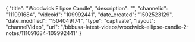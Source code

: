 {
    "title": "Woodwick Ellipse Candle",
    "description": "",
    "channelid": "111091684",
    "videoid": "109992441",
    "date_created": "1502523129",
    "date_modified": "1504049174",
    "type": "captivate",
    "layout": "channelVideo",
    "url": "\/bbbusa-latest-videos\/woodwick-ellipse-candle-2-notes\/111091684-109992441"
}